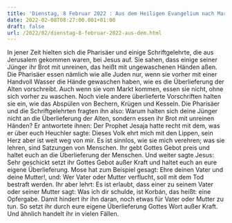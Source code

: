 ```yaml
---
title: 'Dienstag, 8 Februar 2022 : Aus dem Heiligen Evangelium nach Markus - Mk 7,1-13.'
date: 2022-02-08T08:27:00.001+01:00
draft: false
url: /2022/02/dienstag-8-februar-2022-aus-dem.html
---
```


In jener Zeit hielten sich die Pharisäer und einige Schriftgelehrte, die aus Jerusalem gekommen waren, bei Jesus auf. Sie sahen, dass einige seiner Jünger ihr Brot mit unreinen, das heißt mit ungewaschenen Händen aßen. Die Pharisäer essen nämlich wie alle Juden nur, wenn sie vorher mit einer Handvoll Wasser die Hände gewaschen haben, wie es die Überlieferung der Alten vorschreibt. Auch wenn sie vom Markt kommen, essen sie nicht, ohne sich vorher zu waschen. Noch viele andere überlieferte Vorschriften halten sie ein, wie das Abspülen von Bechern, Krügen und Kesseln. Die Pharisäer und die Schriftgelehrten fragten ihn also: Warum halten sich deine Jünger nicht an die Überlieferung der Alten, sondern essen ihr Brot mit unreinen Händen? Er antwortete ihnen: Der Prophet Jesaja hatte recht mit dem, was er über euch Heuchler sagte: Dieses Volk ehrt mich mit den Lippen, sein Herz aber ist weit weg von mir. Es ist sinnlos, wie sie mich verehren; was sie lehren, sind Satzungen von Menschen. Ihr gebt Gottes Gebot preis und haltet euch an die Überlieferung der Menschen. Und weiter sagte Jesus: Sehr geschickt setzt ihr Gottes Gebot außer Kraft und haltet euch an eure eigene Überlieferung. Mose hat zum Beispiel gesagt: Ehre deinen Vater und deine Mutter!, und: Wer Vater oder Mutter verflucht, soll mit dem Tod bestraft werden. Ihr aber lehrt: Es ist erlaubt, dass einer zu seinem Vater oder seiner Mutter sagt: Was ich dir schulde, ist Korbán, das heißt: eine Opfergabe. Damit hindert ihr ihn daran, noch etwas für Vater oder Mutter zu tun. So setzt ihr durch eure eigene Überlieferung Gottes Wort außer Kraft. Und ähnlich handelt ihr in vielen Fällen.